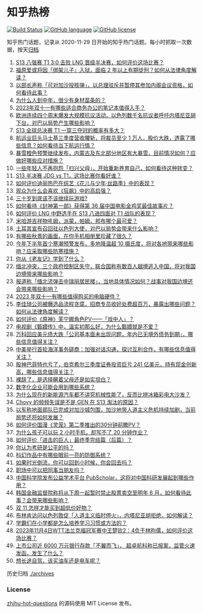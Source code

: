 # 知乎热榜
[![Build Status](https://github.com/ToWeLong/zhihu-hot-questions/workflows/CI/badge.svg)](https://github.com/ToWeLong/zhihu-hot-questions/actions)
[![GitHub language](https://img.shields.io/badge/language-golang-orange.svg)](https://golang.org/)
[![GitHub license](https://img.shields.io/github/license/ToWeLong/zhihu-hot-questions)](https://github.com/ToWeLong/zhihu-hot-questions/blob/main/LICENSE)

知乎热门话题，记录从 2020-11-29 日开始的知乎热门话题。每小时抓取一次数据，按天[归档](./archives)

<!-- BEGIN -->

1. [S13 八强赛 T1 3:0 击败 LNG 晋级半决赛，如何评价这场比赛？](https://www.zhihu.com/question/629155882)
1. [福原爱或将因「绑架儿子」入狱，面临 2 年以上有期徒刑？如何从法律角度解读？](https://www.zhihu.com/question/629152400)
1. [以部长声称「可对加沙投核弹」，以总理驳斥并暂停其参加内阁会议资格，如何看待此事？](https://www.zhihu.com/question/629176871)
1. [为什么人到中年，很少有身材苗条的？](https://www.zhihu.com/question/20246923)
1. [2023年双十一有哪些适合商务办公的笔记本值得入手？](https://www.zhihu.com/question/628388730)
1. [欧洲连续四个周末爆发大规模抗议活动，以色列数千名抗议者呼吁内塔尼亚胡下台，对巴以局势产生哪些影响？](https://www.zhihu.com/question/629153165)
1. [S13 全球总决赛 T1 一穿三夺冠的概率有多大？](https://www.zhihu.com/question/629018778)
1. [航运业巨头马士基三季度营收腰斩，将裁员至少 1 万人，股价大跌，透露了哪些信息？如何看待当下航运行情？](https://www.zhihu.com/question/629090002)
1. [暴雪橙色预警继续发布，内蒙古及东北部分地区有大暴雪，目前情况如何？应做好哪些应对措施？](https://www.zhihu.com/question/629133795)
1. [一些年轻人不再抱怨「扫兴父母」，开始重新养育自己，如何看待这种转变？](https://www.zhihu.com/question/629162618)
1. [S13 半决赛 JDG vs T1，这场比赛你看好谁？](https://www.zhihu.com/question/629167076)
1. [如何评价迪丽热巴在综艺《花儿与少年·丝路季》中的表现？](https://www.zhihu.com/question/628790278)
1. [观众为什么会喜欢《狂飙》中的高启强？](https://www.zhihu.com/question/580958385)
1. [三十岁到底该不该继续玩游戏?](https://www.zhihu.com/question/628309726)
1. [如何看待《封神第一部》获得第 36 届中国电影金鸡奖最佳故事片？](https://www.zhihu.com/question/629096865)
1. [如何评价 LNG 中野选手在 S13 八进四面对 T1 战队的表现？](https://www.zhihu.com/question/629164744)
1. [米哈游吉祥物吼姆，派蒙，帕姆，邦布哪个最可爱？](https://www.zhihu.com/question/628948037)
1. [土耳其宣布召回驻以色列大使，对巴以局势会带来什么影响？](https://www.zhihu.com/question/629138041)
1. [有哪些秋景的画面，在你手机相册里珍藏了很久？](https://www.zhihu.com/question/626333888)
1. [今年下半年首个寒潮预警发布，多地降温超 10 摄氏度，将对各地带来哪些影响？应采取哪些防寒措施？](https://www.zhihu.com/question/629063740)
1. [你从《老友记》学到了什么？](https://www.zhihu.com/question/62952383)
1. [缅北冲突，三个政府控制区失守，联合国称有数百人越境逃入中国，将对我国边境带来哪些影响？](https://www.zhihu.com/question/629082385)
1. [报道称「缅北流弹击中瑞丽居民楼」，当地具体情况如何？战事对我国边境还会带来哪些影响？](https://www.zhihu.com/question/629066920)
1. [2023 年双十一有哪些值得购买的电脑硬件？](https://www.zhihu.com/question/627911508)
1. [李佳琦公司被曝选品流程贪腐，招商专员收好处费超百万，暴露出哪些问题？如何从法律角度解读？](https://www.zhihu.com/question/629074639)
1. [如何评价《原神》芙宁娜角色PV——「戏中人」？](https://www.zhihu.com/question/629148318)
1. [电视剧《甄嬛传》中，温实初那么好，为什么甄嬛就是不爱？](https://www.zhihu.com/question/592485491)
1. [万科回应美元债大跌「公司基本面未出现问题，年内已无境外债务到期」，哪些信息值得关注？](https://www.zhihu.com/question/628510897)
1. [中美举行首轮海洋事务磋商：加强对话沟通，探讨互利合作，有哪些信息值得关注？](https://www.zhihu.com/question/629069213)
1. [股神巴菲特也亏了，伯克希尔三季度证券投资巨亏 241 亿美元，持有现金创新高，哪些信息值得关注？](https://www.zhihu.com/question/629141649)
1. [裸辞了，是选择瞒着父母还是如实坦白？](https://www.zhihu.com/question/628663606)
1. [数字化企业可能会用到哪些系统？](https://www.zhihu.com/question/619653711)
1. [为什么现在的新能源汽车都不讲究机械性能了，反而比拼冰箱彩电大沙发？](https://www.zhihu.com/question/628681392)
1. [Chovy 的频频失误是不是 GEN 在 S13 淘汰的原因？](https://www.zhihu.com/question/628976494)
1. [以军称地面部队已完成对加沙城包围，加沙地带人道主义危机持续加剧，当前局势还将如何发展？](https://www.zhihu.com/question/628908067)
1. [如何评价国漫《灵笼》第二季推出的30分钟前瞻PV？](https://www.zhihu.com/question/629155563)
1. [为什么孩子可以玩 2 小时手机，却写不了 20 分钟作业？](https://www.zhihu.com/question/624415766)
1. [如何评价「进击的巨人」最终季完结篇（后篇）？](https://www.zhihu.com/question/629108941)
1. [你认为考研是公平的吗？](https://www.zhihu.com/question/628374199)
1. [科幻作品中有哪些眼前一亮的防御系统？](https://www.zhihu.com/question/628506904)
1. [如果时光倒流，你可以回到小时候，你会回去吗？](https://www.zhihu.com/question/621268845)
1. [职场中可以把同事当朋友吗？](https://www.zhihu.com/question/628668338)
1. [中国科学院发布公益学术平台 PubScholar，这将对中国科研发展起到哪些作用？](https://www.zhihu.com/question/628709250)
1. [韩国金融监督院称将从下周一起暂时禁止股票卖空至明年 6 月，如何看待此事？会带来哪些影响？](https://www.zhihu.com/question/629161979)
1. [双 11 怎样才能买到超低价好物？](https://www.zhihu.com/question/629143735)
1. [布林肯访问以色列敦促「人道主义临时停火」，内塔尼亚胡拒绝，如何解读？](https://www.zhihu.com/question/629046663)
1. [学霸们在小学都是怎么培养学习习惯或方法的？](https://www.zhihu.com/question/553927328)
1. [2023年11月4日WTT法兰克福冠军赛中王楚钦2：4负于林昀儒，如何评价这场比赛？](https://www.zhihu.com/question/629109637)
1. [上市公司近 6000 万元银行存款「不翼而飞」， 超卓航科称已报案，监管火速发函，发生了什么？](https://www.zhihu.com/question/629047866)
1. [想长途自驾，该买油车还是电车呢？](https://www.zhihu.com/question/624531015)

<!-- END -->

历史归档 [./archives](./archives)


### License
[zhihu-hot-questions](https://github.com/towelong/zhihu-hot-questions) 的源码使用 MIT License 发布。